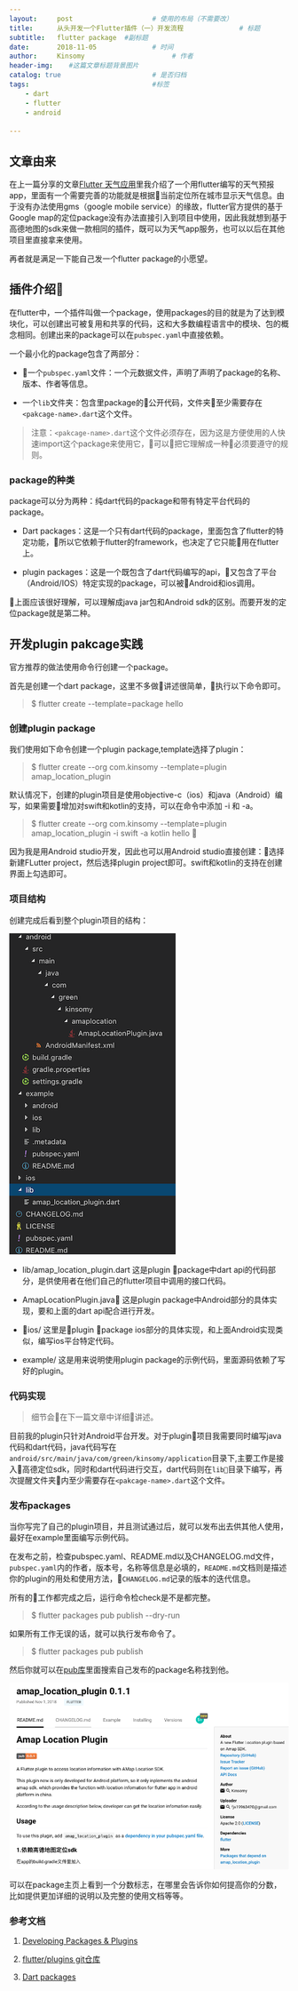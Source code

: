 ```yaml
---
layout:     post                    # 使用的布局（不需要改）
title:      从头开发一个Flutter插件（一）开发流程              # 标题 
subtitle:   flutter package  #副标题
date:       2018-11-05              # 时间
author:     Kinsomy                      # 作者
header-img:    #这篇文章标题背景图片
catalog: true                       # 是否归档
tags:                               #标签   
    - dart
    - flutter
    - android

---
```


## 文章由来
在上一篇分享的文章[Flutter 天气应用](https://kinsomyjs.github.io/2018/10/17/Flutter-%E5%A4%A9%E6%B0%94/)里我介绍了一个用flutter编写的天气预报app，里面有一个需要完善的功能就是根据当前定位所在城市显示天气信息。由于没有办法使用gms（google mobile service）的缘故，flutter官方提供的基于Google map的定位package没有办法直接引入到项目中使用，因此我就想到基于高德地图的sdk来做一款相同的插件，既可以为天气app服务，也可以以后在其他项目里直接拿来使用。

再者就是满足一下能自己发一个flutter package的小愿望。



## 插件介绍
在flutter中，一个插件叫做一个package，使用packages的目的就是为了达到模块化，可以创建出可被复用和共享的代码，这和大多数编程语言中的模块、包的概念相同。创建出来的package可以在`pubspec.yaml`中直接依赖。

一个最小化的package包含了两部分：
* 一个`pubspec.yaml`文件：一个元数据文件，声明了声明了package的名称、版本、作者等信息。

* 一个`lib`文件夹：包含里package的公开代码，文件夹至少需要存在`<pakcage-name>.dart`这个文件。

> 注意：`<pakcage-name>.dart`这个文件必须存在，因为这是方便使用的人快速import这个package来使用它，可以把它理解成一种必须要遵守的规则。

### package的种类
package可以分为两种：纯dart代码的package和带有特定平台代码的package。

* Dart packages：这是一个只有dart代码的package，里面包含了flutter的特定功能，所以它依赖于flutter的framework，也决定了它只能用在flutter上。

* plugin packages：这是一个既包含了dart代码编写的api，又包含了平台（Android/IOS）特定实现的package，可以被Android和ios调用。

上面应该很好理解，可以理解成java jar包和Android sdk的区别。而要开发的定位package就是第二种。

## 开发plugin pakcage实践

官方推荐的做法使用命令行创建一个package。

首先是创建一个dart package，这里不多做讲述很简单，执行以下命令即可。

> $ flutter create --template=package hello

### 创建plugin package
我们使用如下命令创建一个plugin package,template选择了plugin：

>$ flutter create --org com.kinsomy --template=plugin amap_location_plugin

默认情况下，创建的plugin项目是使用objective-c（ios）和java（Android）编写，如果需要增加对swift和kotlin的支持，可以在命令中添加 -i 和 -a。
>$ flutter create --org com.kinsomy --template=plugin amap_location_plugin -i swift -a kotlin hello


因为我是用Android studio开发，因此也可以用Android studio直接创建：选择新建FLutter project，然后选择plugin project即可。swift和kotlin的支持在创建界面上勾选即可。

### 项目结构
创建完成后看到整个plugin项目的结构：

![](../img/2018-11-01-1.png)

* lib/amap_location_plugin.dart
这是plugin package中dart api的代码部分，是供使用者在他们自己的flutter项目中调用的接口代码。

* AmapLocationPlugin.java
这是plugin package中Android部分的具体实现，要和上面的dart api配合进行开发。

* ios/
这里是plugin package ios部分的具体实现，和上面Android实现类似，编写ios平台特定代码。

* example/
这是用来说明使用plugin package的示例代码，里面源码依赖了写好的plugin。


### 代码实现
>细节会在下一篇文章中详细讲述。

目前我的plugin只针对Android平台开发。对于plugin项目我需要同时编写java代码和dart代码，java代码写在`android/src/main/java/com/green/kinsomy/application`目录下,主要工作是接入高德定位sdk，同时和dart代码进行交互，dart代码则在`lib`目录下编写，再次提醒文件夹内至少需要存在`<pakcage-name>.dart`这个文件。

### 发布packages
当你写完了自己的plugin项目，并且测试通过后，就可以发布出去供其他人使用，最好在example里面编写示例代码。

在发布之前，检查pubspec.yaml、README.md以及CHANGELOG.md文件，`pubspec.yaml`内的作者，版本号，名称等信息是必填的，`README.md`文档则是描述你的plugin的用处和使用方法，`CHANGELOG.md`记录的版本的迭代信息。

所有的工作都完成之后，运行命令检check是不是都完整。
>$ flutter packages pub publish --dry-run

如果所有工作无误的话，就可以执行发布命令了。
>$ flutter packages pub publish

然后你就可以在[pub库](https://pub.dartlang.org/flutter/)里面搜索自己发布的package名称找到他。

![](../img/2018-11-05-1.png)

可以在package主页上看到一个分数标志，在哪里会告诉你如何提高你的分数，比如提供更加详细的说明以及完整的使用文档等等。

### 参考文档
1. [Developing Packages & Plugins](https://flutter.io/developing-packages/)

2. [flutter/plugins git仓库](https://github.com/flutter/plugins)

3. [ Dart packages](https://pub.dartlang.org/)